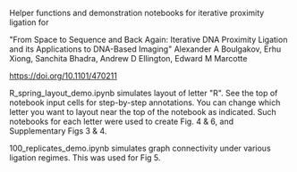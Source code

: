 Helper functions and demonstration notebooks for iterative proximity ligation for

"From Space to Sequence and Back Again: Iterative DNA Proximity Ligation and its Applications to DNA-Based Imaging"
Alexander A Boulgakov, Erhu Xiong, Sanchita Bhadra, Andrew D Ellington, Edward M Marcotte

https://doi.org/10.1101/470211


R_spring_layout_demo.ipynb simulates layout of letter "R". See the top of notebook input cells for step-by-step annotations. You can change which letter you want to layout near the top of the notebook as indicated. Such notebooks for each letter were used to create Fig. 4 & 6, and Supplementary Figs 3 & 4.

100_replicates_demo.ipynb simulates graph connectivity under various ligation regimes. This was used for Fig 5.
